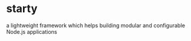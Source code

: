 # starty
a lightweight framework which helps building modular and configurable Node.js applications

